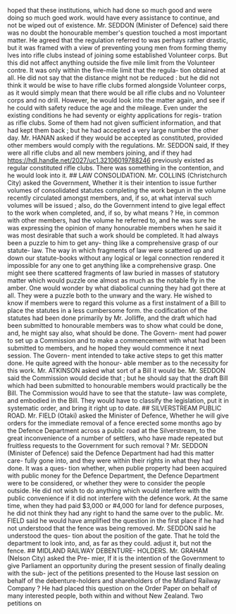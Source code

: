 hoped that these institutions, which had done so much good and were doing so much goed work. would have every assistance to continue, and not be wiped out of existence. Mr. SEDDON (Minister of Defence) said there was no doubt the honourable member's question touched a most important matter. He agreed that the regulation referred to was perhays rather drastic, but it was framed with a view of preventing young men from forming themy lves into rifle clubs instead of joining some established Volunteer corps. But this did not affect anything outside the five mile limit from the Volunteer contre. It was only within the five-mile limit that the regula- tion obtained at all. He did not say that the distance might not be reduced : but he did not think it would be wise to have rifle clubs formed alongside Volunteer corps, as it would simply mean that there would be all rifle clubs and no Volunteer corps and no drill. However, he would look into the matter again, and see if he could with safety reduce the age and the mileage. Even under the existing conditions he had seventy or eighty applications for regis- tration as rifle clubs. Some of them had not given sufficient information, and that had kept them back ; but he had accepted a very large number the other day. Mr. HANAN asked if they would be accepted as constituted, provided other members would comply with the regulations. Mr. SEDDON said, If they were all rifle clubs and all new members joining, and if they had https://hdl.handle.net/2027/uc1.32106019788246 previously existed as regular constituted rifle clubs. There was something in the contention, and he would look into it. ## LAW CONSOLIDATION. Mr. COLLINS (Christchurch City) asked the Government, Whether it is their intention to issue further volumes of consolidated statutes completing the work begun in the volume recently circulated amongst members, and, if so, at what interval such volumes will be issued ; also, do the Government intend to give legal effect to the work when completed, and, if so, by what means ? He, in common with other members, had the volume he referred to, and he was sure he was expressing the opinion of many honourable members when he said it was most desirable that such a work should be completed. It had always been a puzzle to him to get any- thing like a comprehensive grasp of our statute- law. The way in which fragments of law were scattered up and down our statute-books without any logical or legal connection rendered it impossible for any one to get anything like a comprehensive grasp. One might see there scattered fragments of law buried in masses of statutory matter which would puzzle one almost as much as the notable fly in the amber. One would wonder by what diabolical cunning they had got there at all. They were a puzzle both to the unwary and the wary. He wished to know if members were to regard this volume as a first instalment of a Bill to place the statutes in a less cumbersome form. the codification of the statutes had been done primarily by Mr. Jolliffe, and the draft which had been submitted to honourable members was to show what could be done, and, he might say also, what should be done. The Govern- ment had power to set up a Commission and to make a commencement with what had been submitted to members, and he hoped they would commence it next session. The Govern- ment intended to take active steps to get this matter done. He quite agreed with the honour- able member as to the necessity for this work. Mr. ATKINSON asked what sort of a Bill it would be. Mr. SEDDON said the Commission would decide that ; but he should say that the draft Bill which had been submitted to honourable members would practically be the Bill. The Commission would have to see that the statute- law was complete, and embodied in the Bill. They would have to classify the legislation, put it in systematic order, and bring it right up to date. ## SILVERSTREAM PUBLIC ROAD. Mr. FIELD (Otaki) asked the Minister of Defence, Whether he will give orders for the immediate removal of a fence erected some months ago by the Defence Department across a public road at the Silverstream, to the great inconvenience of a number of settlers, who have made repeated but fruitless requests to the Government for such removal ? Mr. SEDDON (Minister of Defence) said the Defence Department had had this matter care- fully gone into, and they were within their rights in what they had done. It was a ques- tion whether, when publie property had been acquired with public money for the Defence Department, the Defence Department were to be considered, or whether they were to consider the people outside. He did not wish to do anything which would interfere with the public convenience if it did not interfere with the defence work. At the same time, when they had paid $3,000 or #4,000 for land for defence purposes, he did not think they had any right to hand the same over to the public. Mr. FIELD said he would have amplified the question in the first place if he had not understood that the fence was being removed. Mr. SEDDON said he understood the ques- tion about the position of the gate. That he told the department to look into, and, as far as they could. adjust it, but not the fence. ## MIDLAND RAILWAY DEBENTURE- HOLDERS. Mr. GRAHAM (Nelson City) asked the Pre- mier, If it is the intention of the Government to give Parliament an opportunity during the present session of finally dealing with the sub- ject of the petitions presented to the House last session on behalf of the debenture-holders and shareholders of the Midland Railway Company ? He had placed this question on the Order Paper on behalf of many interested people, both within and without New Zealand. Two petitions on 